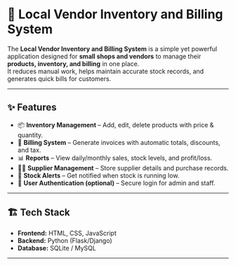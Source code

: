 # 🛒 Local Vendor Inventory and Billing System  

The **Local Vendor Inventory and Billing System** is a simple yet powerful application designed for **small shops and vendors** to manage their **products, inventory, and billing** in one place.  
It reduces manual work, helps maintain accurate stock records, and generates quick bills for customers.  

---

## ✨ Features  
- 📦 **Inventory Management** – Add, edit, delete products with price & quantity.  
- 🧾 **Billing System** – Generate invoices with automatic totals, discounts, and tax.  
- 📊 **Reports** – View daily/monthly sales, stock levels, and profit/loss.  
- 👨‍💼 **Supplier Management** – Store supplier details and purchase records.  
- 🔔 **Stock Alerts** – Get notified when stock is running low.  
- 🔑 **User Authentication (optional)** – Secure login for admin and staff.  

---

## 🏗️ Tech Stack  
- **Frontend:** HTML, CSS, JavaScript  
- **Backend:** Python (Flask/Django)  
- **Database:** SQLite / MySQL  

---

